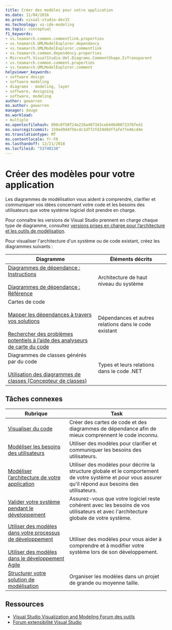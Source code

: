 ```yaml
---
title: Créer des modèles pour votre application
ms.date: 11/04/2016
ms.prod: visual-studio-dev15
ms.technology: vs-ide-modeling
ms.topic: conceptual
f1_keywords:
- vs.teamarch.common.commentlink.properties
- vs.teamarch.UMLModelExplorer.dependency
- vs.teamarch.UMLModelExplorer.commentlink
- vs.teamarch.common.dependency.properties
- Microsoft.VisualStudio.Uml.Diagrams.CommentShape.IsTransparent
- vs.teamarch.common.comment.properties
- vs.teamarch.UMLModelExplorer.comment
helpviewer_keywords:
- software design
- software modeling
- diagrams - modeling, layer
- software, designing
- software, modeling
author: gewarren
ms.author: gewarren
manager: douge
ms.workload:
- multiple
ms.openlocfilehash: 098c0f50f24e216a407343ceb446d0073370fed1
ms.sourcegitcommit: 159ed9d4f56cdc1dff2fd19d9dffafe77e46cd4e
ms.translationtype: MT
ms.contentlocale: fr-FR
ms.lasthandoff: 12/21/2018
ms.locfileid: "53740138"
---
```

# <a name="create-models-for-your-app"></a>Créer des modèles pour votre application

Les diagrammes de modélisation vous aident à comprendre, clarifier et communiquer vos idées concernant votre code et les besoins des utilisateurs que votre système logiciel doit prendre en charge.

Pour connaître les versions de Visual Studio prennent en charge chaque type de diagramme, consultez [versions prises en charge pour l’architecture et les outils de modélisation](../modeling/what-s-new-for-design-in-visual-studio.md#VersionSupport).

Pour visualiser l'architecture d'un système ou de code existant, créez les diagrammes suivants :

|**Diagramme**|**Éléments décrits**|
|-|-|
|[Diagrammes de dépendance : Instructions](../modeling/layer-diagrams-guidelines.md)<br /><br /> [Diagrammes de dépendance : Référence](../modeling/layer-diagrams-reference.md)|Architecture de haut niveau du système|
|Cartes de code<br /><br /> [Mapper les dépendances à travers vos solutions](../modeling/map-dependencies-across-your-solutions.md)<br /><br /> [Rechercher des problèmes potentiels à l’aide des analyseurs de carte du code](../modeling/find-potential-problems-using-code-map-analyzers.md)|Dépendances et autres relations dans le code existant|
|Diagrammes de classes générés par du code<br /><br /> [Utilisation des diagrammes de classes (Concepteur de classes)](../ide/class-designer/designing-and-viewing-classes-and-types.md)|Types et leurs relations dans le code .NET|

## <a name="related-tasks"></a>Tâches connexes

|**Rubrique**|**Task**|
|-|-|
|[Visualiser du code](../modeling/visualize-code.md)|Créer des cartes de code et des diagrammes de dépendance afin de mieux comprennent le code inconnu.|
|[Modéliser les besoins des utilisateurs](../modeling/model-user-requirements.md)|Utiliser des modèles pour clarifier et communiquer les besoins des utilisateurs.|
|[Modéliser l’architecture de votre application](../modeling/model-your-app-s-architecture.md)|Utiliser des modèles pour décrire la structure globale et le comportement de votre système et pour vous assurer qu'il répond aux besoins des utilisateurs.|
|[Valider votre système pendant le développement](../modeling/validate-your-system-during-development.md)|Assurez-vous que votre logiciel reste cohérent avec les besoins de vos utilisateurs et avec l'architecture globale de votre système.|
|[Utiliser des modèles dans votre processus de développement](../modeling/use-models-in-your-development-process.md)<br /><br /> [Utiliser des modèles dans le développement Agile](https://msdn.microsoft.com/592ac27c-3d3e-454a-9c38-b76658ed137f)|Utiliser des modèles pour vous aider à comprendre et à modifier votre système lors de son développement.|
|[Structurer votre solution de modélisation](../modeling/structure-your-modeling-solution.md)|Organiser les modèles dans un projet de grande ou moyenne taille.|

## <a name="resources"></a>Ressources

- [Visual Studio Visualization and Modeling Forum des outils](http://go.microsoft.com/fwlink/?LinkId=184720)
- [Forum extensibilité Visual Studio](https://social.msdn.microsoft.com/Forums/vstudio/home?forum=vsx)
